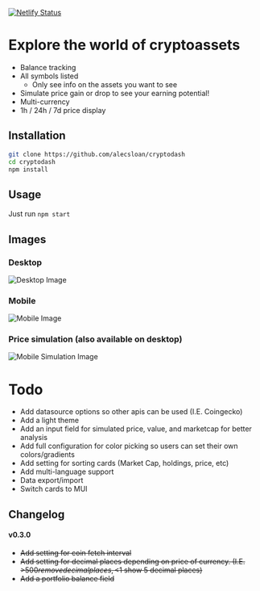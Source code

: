 [![Netlify Status](https://api.netlify.com/api/v1/badges/1d54e4f5-13f5-4dec-a155-5d69e41b56b0/deploy-status)](https://app.netlify.com/sites/cryptodash-demo/deploys)

# Explore the world of cryptoassets
* Balance tracking
* All symbols listed
    * Only see info on the assets you want to see
* Simulate price gain or drop to see your earning potential!
* Multi-currency
* 1h / 24h / 7d price display


## Installation
``` sh
git clone https://github.com/alecsloan/cryptodash
cd cryptodash
npm install
```

## Usage

Just run `npm start`


## Images

### Desktop
![Desktop Image](https://imgur.com/spOgdeH.png)


### Mobile

![Mobile Image](https://imgur.com/nht0lbk.png)

### Price simulation (also available on desktop)
![Mobile Simulation Image](https://imgur.com/g0DdMNX.png)

# Todo
* Add datasource options so other apis can be used (I.E. Coingecko)
* Add a light theme
* Add an input field for simulated price, value, and marketcap for better analysis
* Add full configuration for color picking so users can set their own colors/gradients
* Add setting for sorting cards (Market Cap, holdings, price, etc)
* Add multi-language support
* Data export/import
* Switch cards to MUI

## Changelog
#### v0.3.0
* ~~Add setting for coin fetch interval~~
* ~~Add setting for decimal places depending on price of currency. (I.E. >$500 remove decimal places, <$1 show 5 decimal places)~~
* ~~Add a portfolio balance field~~